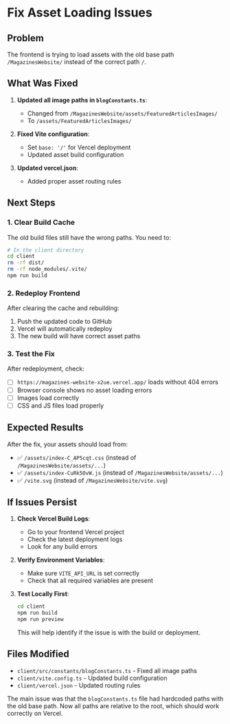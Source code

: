 # Fix Asset Loading Issues

## Problem
The frontend is trying to load assets with the old base path `/MagazinesWebsite/` instead of the correct path `/`.

## What Was Fixed

1. **Updated all image paths in `blogConstants.ts`**:
   - Changed from `/MagazinesWebsite/assets/FeaturedArticlesImages/` 
   - To `/assets/FeaturedArticlesImages/`

2. **Fixed Vite configuration**:
   - Set `base: '/'` for Vercel deployment
   - Updated asset build configuration

3. **Updated vercel.json**:
   - Added proper asset routing rules

## Next Steps

### 1. Clear Build Cache
The old build files still have the wrong paths. You need to:

```bash
# In the client directory
cd client
rm -rf dist/
rm -rf node_modules/.vite/
npm run build
```

### 2. Redeploy Frontend
After clearing the cache and rebuilding:

1. Push the updated code to GitHub
2. Vercel will automatically redeploy
3. The new build will have correct asset paths

### 3. Test the Fix
After redeployment, check:

- [ ] `https://magazines-website-x2ue.vercel.app/` loads without 404 errors
- [ ] Browser console shows no asset loading errors
- [ ] Images load correctly
- [ ] CSS and JS files load properly

## Expected Results

After the fix, your assets should load from:
- ✅ `/assets/index-C_AP5cqt.css` (instead of `/MagazinesWebsite/assets/...`)
- ✅ `/assets/index-CuRk5OvW.js` (instead of `/MagazinesWebsite/assets/...`)
- ✅ `/vite.svg` (instead of `/MagazinesWebsite/vite.svg`)

## If Issues Persist

1. **Check Vercel Build Logs**:
   - Go to your frontend Vercel project
   - Check the latest deployment logs
   - Look for any build errors

2. **Verify Environment Variables**:
   - Make sure `VITE_API_URL` is set correctly
   - Check that all required variables are present

3. **Test Locally First**:
   ```bash
   cd client
   npm run build
   npm run preview
   ```
   This will help identify if the issue is with the build or deployment.

## Files Modified

- `client/src/constants/blogConstants.ts` - Fixed all image paths
- `client/vite.config.ts` - Updated build configuration
- `client/vercel.json` - Updated routing rules

The main issue was that the `blogConstants.ts` file had hardcoded paths with the old base path. Now all paths are relative to the root, which should work correctly on Vercel. 